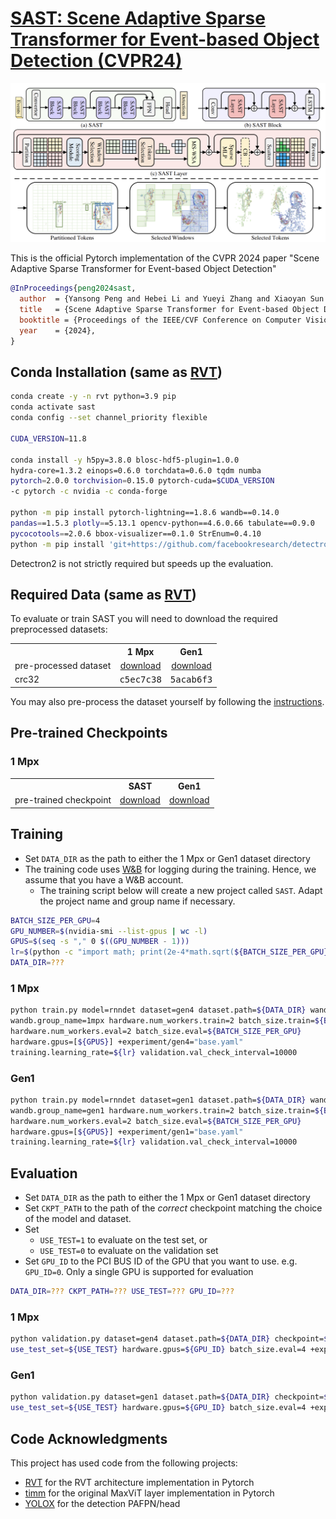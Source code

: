 # [SAST: Scene Adaptive Sparse Transformer for Event-based Object Detection (CVPR24)](https://arxiv.org/abs/2404.01882)
<p align="center">
  <img src="figures/Fig1.png" width="750">
</p>
This is the official Pytorch implementation of the CVPR 2024 paper "Scene Adaptive Sparse Transformer for Event-based Object Detection"

```bibtex
@InProceedings{peng2024sast,
  author  = {Yansong Peng and Hebei Li and Yueyi Zhang and Xiaoyan Sun and Feng Wu},
  title   = {Scene Adaptive Sparse Transformer for Event-based Object Detection},
  booktitle = {Proceedings of the IEEE/CVF Conference on Computer Vision and Pattern Recognition (CVPR)},
  year    = {2024},
}
```

## Conda Installation (same as [RVT](https://github.com/uzh-rpg/RVT))
```Bash
conda create -y -n rvt python=3.9 pip
conda activate sast
conda config --set channel_priority flexible

CUDA_VERSION=11.8

conda install -y h5py=3.8.0 blosc-hdf5-plugin=1.0.0
hydra-core=1.3.2 einops=0.6.0 torchdata=0.6.0 tqdm numba
pytorch=2.0.0 torchvision=0.15.0 pytorch-cuda=$CUDA_VERSION
-c pytorch -c nvidia -c conda-forge

python -m pip install pytorch-lightning==1.8.6 wandb==0.14.0
pandas==1.5.3 plotly==5.13.1 opencv-python==4.6.0.66 tabulate==0.9.0
pycocotools==2.0.6 bbox-visualizer==0.1.0 StrEnum=0.4.10
python -m pip install 'git+https://github.com/facebookresearch/detectron2.git'
```
Detectron2 is not strictly required but speeds up the evaluation.

## Required Data (same as [RVT](https://github.com/uzh-rpg/RVT))
To evaluate or train SAST you will need to download the required preprocessed datasets:

<table><tbody>
<th valign="bottom"></th>
<th valign="bottom">1 Mpx</th>
<th valign="bottom">Gen1</th>
<tr><td align="left">pre-processed dataset</td>
<td align="center"><a href="https://download.ifi.uzh.ch/rpg/RVT/datasets/preprocessed/gen4.tar">download</a></td>
<td align="center"><a href="https://download.ifi.uzh.ch/rpg/RVT/datasets/preprocessed/gen1.tar">download</a></td>
</tr>
<tr><td align="left">crc32</td>
<td align="center"><tt>c5ec7c38</tt></td>
<td align="center"><tt>5acab6f3</tt></td>
</tr>
</tbody></table>

You may also pre-process the dataset yourself by following the [instructions](scripts/genx/README.md).

## Pre-trained Checkpoints
### 1 Mpx
<table><tbody>
<th valign="bottom"></th>
<th valign="bottom">SAST</th>
<th valign="bottom">Gen1</th>
<tr><td align="left">pre-trained checkpoint</td>
<td align="center"><a href="https://drive.google.com/file/d/1LLUzODRfmfzntAg08jYUwb8JZ0dBFNcs/view?usp=drive_link">download</a></td>
<td align="center"><a href="https://github.com/Peterande/SAST">download</a></td>
</tr>
</tbody></table>

## Training
- Set `DATA_DIR` as the path to either the 1 Mpx or Gen1 dataset directory
- The training code uses [W&B](https://wandb.ai/) for logging during the training.
Hence, we assume that you have a W&B account. 
  - The training script below will create a new project called `SAST`. Adapt the project name and group name if necessary.
 ```Bash
BATCH_SIZE_PER_GPU=4 
GPU_NUMBER=$(nvidia-smi --list-gpus | wc -l) 
GPUS=$(seq -s "," 0 $((GPU_NUMBER - 1))) 
lr=$(python -c "import math; print(2e-4*math.sqrt(${BATCH_SIZE_PER_GPU}*${GPU_NUMBER}/8))") 
DATA_DIR=??? 
```
### 1 Mpx
```Bash
python train.py model=rnndet dataset=gen4 dataset.path=${DATA_DIR} wandb.project_name=SAST 
wandb.group_name=1mpx hardware.num_workers.train=2 batch_size.train=${BATCH_SIZE_PER_GPU} 
hardware.num_workers.eval=2 batch_size.eval=${BATCH_SIZE_PER_GPU} 
hardware.gpus=[${GPUS}] +experiment/gen4="base.yaml" 
training.learning_rate=${lr} validation.val_check_interval=10000
```
### Gen1
```Bash
python train.py model=rnndet dataset=gen1 dataset.path=${DATA_DIR} wandb.project_name=SAST 
wandb.group_name=gen1 hardware.num_workers.train=2 batch_size.train=${BATCH_SIZE_PER_GPU} 
hardware.num_workers.eval=2 batch_size.eval=${BATCH_SIZE_PER_GPU} 
hardware.gpus=[${GPUS}] +experiment/gen1="base.yaml" 
training.learning_rate=${lr} validation.val_check_interval=10000
```

## Evaluation
- Set `DATA_DIR` as the path to either the 1 Mpx or Gen1 dataset directory
- Set `CKPT_PATH` to the path of the *correct* checkpoint matching the choice of the model and dataset.
- Set
  - `USE_TEST=1` to evaluate on the test set, or
  - `USE_TEST=0` to evaluate on the validation set
- Set `GPU_ID` to the PCI BUS ID of the GPU that you want to use. e.g. `GPU_ID=0`.
  Only a single GPU is supported for evaluation
```Bash
DATA_DIR=??? CKPT_PATH=??? USE_TEST=??? GPU_ID=??? 
```
### 1 Mpx
```Bash
python validation.py dataset=gen4 dataset.path=${DATA_DIR} checkpoint=${CKPT_PATH} 
use_test_set=${USE_TEST} hardware.gpus=${GPU_ID} batch_size.eval=4 +experiment/gen4="base.yaml"
```
### Gen1
```Bash
python validation.py dataset=gen1 dataset.path=${DATA_DIR} checkpoint=${CKPT_PATH} 
use_test_set=${USE_TEST} hardware.gpus=${GPU_ID} batch_size.eval=4 +experiment/gen1="base.yaml"
```

## Code Acknowledgments
This project has used code from the following projects:
- [RVT](https://github.com/uzh-rpg/RVT) for the RVT architecture implementation in Pytorch
- [timm](https://github.com/huggingface/pytorch-image-models) for the original MaxViT layer implementation in Pytorch
- [YOLOX](https://github.com/Megvii-BaseDetection/YOLOX) for the detection PAFPN/head
